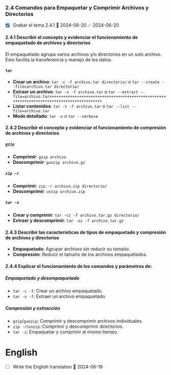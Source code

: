 ### 2.4 Comandos para Empaquetar y Comprimir Archivos y Directorios
- [x] Grabar el tema 2.4.1 📅 2024-06-20 ✅ 2024-06-20

#### 2.4.1 Describir el concepto y evidenciar el funcionamiento de empaquetado de archivos y directorios

El empaquetado agrupa varios archivos y/o directorios en un solo archivo. Esto facilita la transferencia y manejo de los datos.

#### `tar`

- **Crear un archivo**: `tar -c -f archivo.tar directorio/` o `tar --create --file=archivo.tar directorio/`
- **Extraer un archivo**: `tar -x -f archivo.tar` o `tar --extract --file=archivo.tar++++++++++++++++++++++++++++++++++++++++++++++++++++++++++++++++++++++++++++++++++++++++++`
- **Listar contenidos**: `tar -t -f archivo.tar` o `tar --list --file=archivo.tar`
- **Modo detallado**: `tar -v` o `tar --verbose`

#### 2.4.2 Describir el concepto y evidenciar el funcionamiento de compresión de archivos y directorios

##### `gzip`

- **Comprimir**: `gzip archivo`
- **Descomprimir**: `gunzip archivo.gz`

##### `zip -r`

- **Comprimir**: `zip -r archivo.zip directorio/`
- **Descomprimir**: `unzip archivo.zip`

##### `tar -z`

- **Crear y comprimir**: `tar -cz -f archivo.tar.gz directorio/`
- **Extraer y descomprimir**: `tar -xz -f archivo.tar.gz`

#### 2.4.3 Describir las características de tipos de empaquetado y compresión de archivos y directorios

- **Empaquetado**: Agrupar archivos sin reducir su tamaño.
- **Compresión**: Reducir el tamaño de los archivos empaquetados.

#### 2.4.4 Explicar el funcionamiento de los comandos y parámetros de:

##### Empaquetado y desempaquetado

- `tar -c -f`: Crear un archivo empaquetado.
- `tar -x -f`: Extraer un archivo empaquetado.

##### Compresión y extracción

- `gzip`/`gunzip`: Comprimir y descomprimir archivos individuales.
- `zip -r`/`unzip`: Comprimir y descomprimir directorios.
- `tar -z`: Empaquetar y comprimir al mismo tiempo.

# English
- [ ] Write the English translation 🛫 2024-06-19 